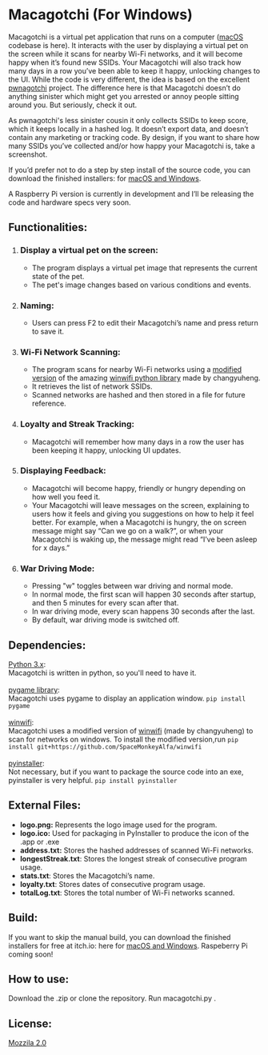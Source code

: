 # Macagotchi  (For Windows)

Macagotchi is a virtual pet application that runs on a computer ([macOS](https://github.com/SpaceMonkeyAlfa/macagotchi-macos) codebase is here). It interacts with the user by displaying a virtual pet on the screen while it scans for nearby Wi-Fi networks, and it will become happy when it’s found new SSIDs. Your Macagotchi will also track how many days in a row you’ve been able to keep it happy, unlocking changes to the UI. While the code is very different, the idea is based on the excellent [pwnagotchi](https://github.com/evilsocket/pwnagotchi) project. The difference here is that Macagotchi doesn’t do anything sinister which might get you arrested or annoy people sitting around you. But seriously, check it out.

As pwnagotchi's less sinister cousin it only collects SSIDs to keep score, which it keeps locally in a hashed log. It doesn’t export data, and doesn’t contain any marketing or tracking code. By design, if you want to share how many SSIDs you’ve collected and/or how happy your Macagotchi is, take a screenshot.

If you’d prefer not to do a step by step install of the source code, you can download the finished installers: for [macOS and Windows](http://macagotchi.com).

A Raspberry Pi version is currently in development and I’ll be releasing the code and hardware specs very soon.


## Functionalities:
1. ### Display a virtual pet on the screen:
   - The program displays a virtual pet image that represents the current state of the pet.
   - The pet's image changes based on various conditions and events.

2. ### Naming:
   - Users can press F2 to edit their Macagotchi’s name and press return to save it.

3. ### Wi-Fi Network Scanning:
   - The program scans for nearby Wi-Fi networks using a [modified version](https://github.com/SpaceMonkeyAlfa/winwifi) of the amazing [winwifi python library](https://github.com/changyuheng/winwifi) made by changyuheng.
   - It retrieves the list of network SSIDs.
   - Scanned networks are hashed and then stored in a file for future reference.

4. ### Loyalty and Streak Tracking:
   - Macagotchi will remember how many days in a row the user has been keeping it happy, unlocking UI updates.

5. ### Displaying Feedback:
   - Macagotchi will become happy, friendly or hungry depending on how well you feed it.
   - Your Macagotchi will leave messages on the screen, explaining to users how it feels and giving you suggestions on how to help it feel better. For example, when a Macagotchi is hungry, the on screen message might say “Can we go on a walk?”, or when your Macagotchi is waking up, the message might read “I’ve been asleep for x days.”
6. ### War Driving Mode:
   - Pressing "w" toggles between war driving and normal mode.
   - In normal mode, the first scan will happen 30 seconds after startup, and then 5 minutes for every scan after that.
   - In war driving mode, every scan happens 30 seconds after the last.
   - By default, war driving mode is switched off.

## Dependencies:
[Python 3.x](https://www.python.org/):<br>
 Macagotchi is written in python, so you'll need to have it.<br><br>
[pygame library](https://www.pygame.org/news):<br>
 Macagotchi uses pygame to display an application window. `pip install pygame`<br><br>
[winwifi](https://github.com/changyuheng/winwifi):<br>
Macagotchi uses a modified version of [winwifi](https://github.com/changyuheng/winwifi) (made by changyuheng) to scan for networks on windows. To install the modified version,run `pip install git+https://github.com/SpaceMonkeyAlfa/winwifi`<br><br>
[pyinstaller](https://pyinstaller.org/en/stable/):<br>
 Not necessary, but if you want to package the source code into an exe, pyinstaller is very helpful. `pip install pyinstaller`


## External Files:
- **logo.png:** Represents the logo image used for the program.
- **logo.ico:** Used for packaging in PyInstaller to produce the icon of the .app or .exe
- **address.txt:** Stores the hashed addresses of scanned Wi-Fi networks.
- **longestStreak.txt**: Stores the longest streak of consecutive program usage.
- **stats.txt**: Stores the Macagotchi’s name.
- **loyalty.txt**: Stores dates of consecutive program usage.
- **totalLog.txt**: Stores the total number of Wi-Fi networks scanned.


## Build:
If you want to skip the manual build, you can download the finished installers for free at itch.io: here for [macOS and Windows](http://macagotchi.com).  Raspeberry Pi coming soon!

## How to use:
Download the .zip or clone the repository. Run macagotchi.py .

## License:
[Mozzila 2.0](https://github.com/SpaceMonkeyAlfa/macagotchi-windows/blob/main/LICENSE)

